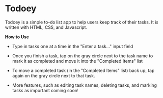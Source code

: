 # Todoey
Todoey is a simple to-do list app to help users keep track of their tasks. It is written with HTML, CSS, and Javascript.

**How to Use**
* Type in tasks one at a time in the "Enter a task..." input field
* Once you finish a task, tap on the gray circle next to the task name to mark it as completed and move it into the "Completed Items" list
* To move a completed task (in the "Completed Items" list) back up, tap again on the gray circle next to that task.

* More features, such as editing task names, deleting tasks, and marking tasks as important coming soon!
